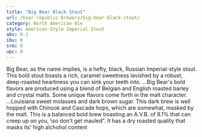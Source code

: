 ```yaml
---
title: "Big Bear Black Stout"
url: /bear-republic-brewery/big-bear-black-stout/
category: North American Ale
style: American-Style Imperial Stout
abv: 8.1
ibu: 0
srm: 0
upc: 0
---
```

Big Bear, as the name implies, is a hefty, black, Russian Imperial-style stout. This bold stout boasts a rich, caramel sweetness lavished by a robust, deep-roasted heartiness you can sink your teeth into. ...Big Bear's bold flavors are produced using a blend of Belgian and English roasted barley and crystal malts. Some unique flavors come forth in the malt character. ...Louisiana sweet molasses and dark brown sugar. This dark brew is well hopped with Chinook and Cascade hops, which are somewhat, masked by the malt. This is a balanced bold brew boasting an A.V.B. of 8.1% that can creep up on you, \so don't get mauled\". It has a dry roasted quality that masks its' high alchohol content
